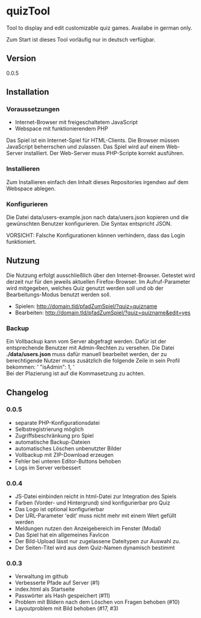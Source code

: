 # quizTool
Tool to display and edit customizable quiz games.
Availabe in german only.

Zum Start ist dieses Tool vorläufig nur in deutsch verfügbar.

## Version
0.0.5

## Installation

### Voraussetzungen
* Internet-Browser mit freigeschaltetem JavaScript
* Webspace mit funktionierendem PHP
  
Das Spiel ist ein Internet-Spiel für HTML-Clients. Die Browser müssen 
JavaScript beherrschen und zulassen. Das Spiel wird auf einem Web-Server 
installiert. Der Web-Server muss PHP-Scripte korrekt ausführen. 

### Installieren  
Zum Installieren einfach den Inhalt dieses Repositories irgendwo
auf dem Webspace ablegen. 

### Konfigurieren
Die Datei data/users-example.json nach data/users.json kopieren und die 
gewünschten Benutzer konfigurieren. Die Syntax entspricht JSON. 

VORSICHT: Falsche Konfigurationen können verhindern, dass das Login funktioniert. 

## Nutzung
Die Nutzung erfolgt ausschließlich über den Internet-Browser.
Getestet wird derzeit nur für den jeweils aktuellen Firefox-Browser.
Im Aufruf-Parameter wird mitgegeben, welches Quiz genutzt werden soll
und ob der Bearbeitungs-Modus benutzt werden soll.

* Spielen:     http://domain.tld/pfadZumSpiel/?quiz=quizname
* Bearbeiten:  http://domain.tld/pfadZumSpiel/?quiz=quizname&edit=yes 
 
### Backup
Ein Vollbackup kann vom Server abgefragt werden. Dafür ist der entsprechende
Benutzer mit Admin-Rechten zu versehen. Die Datei __./data/users.json__ muss 
dafür manuell bearbeitet werden, der zu berechtigende Nutzer muss zusätzlich 
die folgende Zeile in sein Profil bekommen:
' "isAdmin": 1, '  
Bei der Plazierung ist auf die Kommasetzung zu achten. 

## Changelog

### 0.0.5
* separate PHP-Konfigurationsdatei
* Selbstregistrierung möglich
* Zugriffsbeschränkung pro Spiel
* automatische Backup-Dateien
* automatisches Löschen unbenutzter Bilder
* Vollbackup mit ZIP-Download erzeugen 
* Fehler bei unteren Editor-Buttons behoben
* Logs im Server verbessert 

### 0.0.4
* JS-Datei einbinden reicht in html-Datei zur Integration des Spiels
* Farben (Vorder- und Hintergrund) sind konfigurierbar pro Quiz
* Das Logo ist optional konfigurierbar
* Der URL-Parameter 'edit' muss nicht mehr mit einem Wert gefüllt werden
* Meldungen nutzen den Anzeigebereich im Fenster (Modal)
* Das Spiel hat ein allgemeines FavIcon
* Der Bild-Upload lässt nur zugelassene Dateitypen zur Auswahl zu.
* Der Seiten-Titel wird aus dem Quiz-Namen dynamisch bestimmt

### 0.0.3
* Verwaltung im github
* Verbesserte Pfade auf Server (#1)
* index.html als Startseite
* Passwörter als Hash gespeichert (#11)
* Problem mit Bildern nach dem Löschen von Fragen behoben (#10)
* Layoutproblem mit Bild behoben (#17, #3)
 
